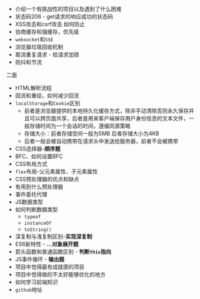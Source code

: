 * 介绍一个有挑战性的项目以及遇到了什么困难
* 状态码206 - get请求的响应成功的状态码
* XSS攻击和csrf攻击
  如何防止
* 协商缓存和强缓存，优先级
* `websocket`和`SSE`
* 浏览器垃圾回收机制
* 取消重复请求 - 给请求加锁
* 防抖和节流



二面
* HTML解析流程
* 回流和重绘，如何减少回流
* `localStorage`和`Cookie`区别
  * 前者是浏览器提供的本地持久化缓存方式，除非手动清除否则永久保存并且可以跨页面共享，后者是用来客户端保存用户身份信息的文本文件，一般存储时间为一个会话的时间，遵循同源策略
  * 存储大小：前者存储空间一般为5MB 后者存储大小为4KB
  * 后者一般会被自动携带在请求头中发送给服务器，前者不会被携带
* CSS选择器-**顺序题**
* BFC、如何设置BFC
* CSS布局方式
* `flex`布局-父元素属性、子元素属性
* CSS预处理器的优点和缺点
* 有用到什么预处理器
* 事件委托代理
* JS数据类型
* 如何判断数据类型
  * `typeof`
  * `instanceOf`
  * `toString()`
* 深复制与浅复制区别-**实现深复制**
* ES6新特性 - **...对象展开题**
* 箭头函数和普通函数区别 - **判断`this`指向**
* JS事件循环 - **输出题**
* 项目中觉得最有成就感的项目
* 项目中觉得做的不太好能够优化的地方
* 如何学习前端知识
* `github`地址